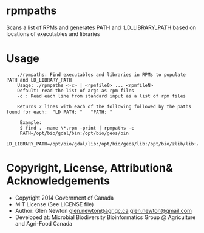 rpmpaths
========

Scans a list of RPMs and generates PATH and :LD_LIBRARY_PATH based on locations of executables and libraries

Usage
======
```
	./rpmpaths: Find executables and libraries in RPMs to populate PATH and LD_LIBRARY_PATH
	Usage: ./rpmpaths <-c> | <rpmfile0> ... <rpmfileN>
	Default: read the list of args as rpm files
	-c : Read each line from standard input as a list of rpm files

	Returns 2 lines with each of the following followed by the paths found for each:  "LD PATH: "   "PATH: " 

	 Example:
	 $ find . -name \*.rpm -print | rpmpaths -c
	 PATH=/opt/bio/gdal/bin:/opt/bio/geos/bin
	 LD_LIBRARY_PATH=/opt/bio/gdal/lib:/opt/bio/geos/lib:/opt/bio/zlib/lib:/usr/lib64

```

Copyright, License, Attribution& Acknowledgements
=====
* Copyright 2014 Government of Canada
* MIT License (See LICENSE file)
* Author: Glen Newton glen.newton@agr.gc.ca glen.newton@gmail.com
* Developed at: Microbial Biodiversity Bioinformatics Group @ Agriculture and Agri-Food Canada
